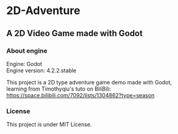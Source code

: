 # 2D-Adventure
## A 2D Video Game made with Godot

### About engine
Engine: Godot <br>
Engine version: 4.2.2.stable <br>

This project is a 2D type adventure game demo made with Godot, <br>
learning from Timothyqiu's tuto on BiliBili: <https://space.bilibili.com/7092/lists/1304862?type=season> <br>

### License
This project is under MIT License.
